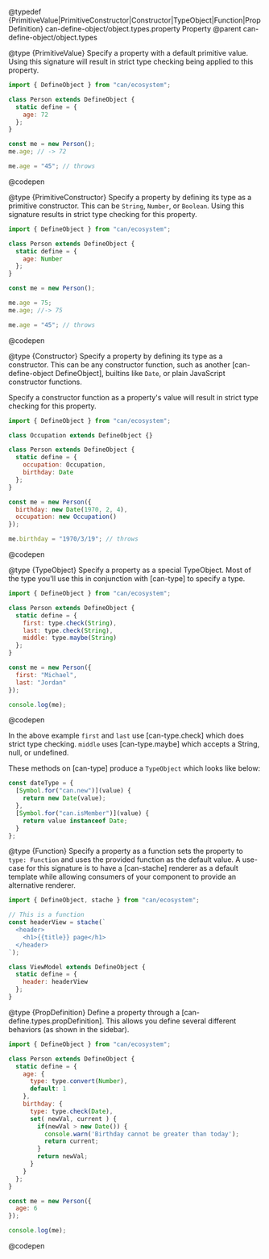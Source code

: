 @typedef {PrimitiveValue|PrimitiveConstructor|Constructor|TypeObject|Function|PropDefinition} can-define-object/object.types.property Property
@parent can-define-object/object.types

@type {PrimitiveValue} Specify a property with a default primitive value. Using this signature will result in strict type checking being applied to this property.

  ```js
  import { DefineObject } from "can/ecosystem";

  class Person extends DefineObject {
    static define = {
      age: 72
    };
  }

  const me = new Person();
  me.age; // -> 72

  me.age = "45"; // throws
  ```
  @codepen

@type {PrimitiveConstructor} Specify a property by defining its type as a primitive constructor. This can be `String`, `Number`, or `Boolean`. Using this signature results in strict type checking for this property.

  ```js
  import { DefineObject } from "can/ecosystem";

  class Person extends DefineObject {
    static define = {
      age: Number
    };
  }

  const me = new Person();

  me.age = 75;
  me.age; //-> 75

  me.age = "45"; // throws
  ```
  @codepen

@type {Constructor} Specify a property by defining its type as a constructor. This can be any constructor function, such as another [can-define-object DefineObject], builtins like `Date`, or plain JavaScript constructor functions.

  Specify a constructor function as a property's value will result in strict type checking for this property.

  ```js
  import { DefineObject } from "can/ecosystem";

  class Occupation extends DefineObject {}

  class Person extends DefineObject {
    static define = {
      occupation: Occupation,
      birthday: Date
    };
  }

  const me = new Person({
    birthday: new Date(1970, 2, 4),
    occupation: new Occupation()
  });

  me.birthday = "1970/3/19"; // throws
  ```
  @codepen

@type {TypeObject} Specify a property as a special TypeObject. Most of the type you'll use this in conjunction with [can-type] to specify a type.

  ```js
  import { DefineObject } from "can/ecosystem";

  class Person extends DefineObject {
    static define = {
      first: type.check(String),
      last: type.check(String),
      middle: type.maybe(String)
    };
  }

  const me = new Person({
    first: "Michael",
    last: "Jordan"
  });

  console.log(me);
  ```
  @codepen

  In the above example `first` and `last` use [can-type.check] which does strict type checking. `middle` uses [can-type.maybe] which accepts a String, null, or undefined.

  These methods on [can-type] produce a `TypeObject` which looks like below:

  ```js
  const dateType = {
    [Symbol.for("can.new")](value) {
      return new Date(value);
    },
    [Symbol.for("can.isMember")](value) {
      return value instanceof Date;
    }
  };
  ```

@type {Function} Specify a property as a function sets the property to `type: Function` and uses the provided function as the default value. A use-case for this signature is to have a [can-stache] renderer as a default template while allowing consumers of your component to provide an alternative renderer.

  ```js
  import { DefineObject, stache } from "can/ecosystem";

  // This is a function
  const headerView = stache(`
    <header>
      <h1>{{title}} page</h1>
    </header>
  `);

  class ViewModel extends DefineObject {
    static define = {
      header: headerView
    };
  }
  ```

@type {PropDefinition} Define a property through a [can-define.types.propDefinition]. This allows you define several different behaviors (as shown in the sidebar).

  ```js
  import { DefineObject } from "can/ecosystem";

  class Person extends DefineObject {
    static define = {
      age: {
        type: type.convert(Number),
        default: 1
      },
      birthday: {
        type: type.check(Date),
        set( newVal, current ) {
          if(newVal > new Date()) {
            console.warn('Birthday cannot be greater than today');
            return current;
          }
          return newVal;
        }
      }
    };
  }

  const me = new Person({
    age: 6
  });

  console.log(me);
  ```
  @codepen
